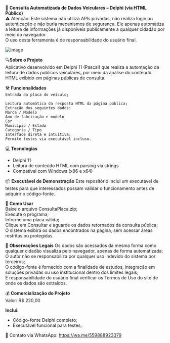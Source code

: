 📄 **Consulta Automatizada de Dados Veiculares – Delphi (via HTML Público)** </br>
⚠️ Atenção: Este sistema não utiliza APIs privadas, não realiza login ou autenticação e não burla mecanismos de segurança. Ele apenas automatiza a leitura de informações já disponíveis publicamente a qualquer cidadão por meio do navegador.</br>
O uso desta ferramenta é de responsabilidade do usuário final.</br>

![image](https://github.com/user-attachments/assets/6b0cbbce-5d74-4e24-879f-206fdf1ebc70)

🔍**Sobre o Projeto**</br>
Aplicativo desenvolvido em Delphi 11 (Pascal) que realiza a automação da leitura de dados públicos veiculares, por meio da análise do conteúdo HTML exibido em páginas públicas de consulta.</br>

🛠 **Funcionalidades**</br>
```Entrada da placa do veículo;```</br>

```Leitura automática da resposta HTML da página pública;```</br>
```Extração dos seguintes dados:```</br>
```Marca / Modelo```</br>
```Ano de fabricação e modelo```</br>
```Cor```</br>
```Município / Estado```</br>
```Categoria / Tipo```</br>
```Interface direta e intuitiva;```</br>
```Permite testes via executável incluso.```</br>

💻 **Tecnologias**</br>
- Delphi 11</br>
- Leitura de conteúdo HTML com parsing via strings</br>
- Compatível com Windows (x86 e x64)</br>

📦 **Executável de Demonstração**
Este repositório inclui um executável de testes para que interessados possam validar o funcionamento antes de adquirir o código-fonte.

🚀 **Como Usar**</br>
Baixe o arquivo ConsultaPlaca.zip;</br>
Execute o programa;</br>
Informe uma placa válida;</br>
Clique em Consultar e aguarde os dados retornados da consulta pública;</br>
O sistema exibirá os dados encontrados na página, sem acessar áreas restritas ou protegidas.</br>

📌 **Observações Legais**
Os dados são acessados da mesma forma como qualquer cidadão visualiza pelo navegador, apenas de forma automatizada;</br>
O autor não se responsabiliza por qualquer uso indevido do sistema por terceiros;</br>
O código-fonte é fornecido com a finalidade de estudos, integração em soluções privadas ou uso institucional dentro dos limites legais;</br>
É responsabilidade do usuário final verificar os Termos de Uso do site de onde os dados são extraídos.</br>

💰 **Comercialização do Projeto**</br>
Valor: R$ 220,00</br>

**Inclui:**</br>
- Código-fonte Delphi completo;</br>
- Executável funcional para testes;</br>

📱 Contato via WhatsApp: https://wa.me/559888923379

